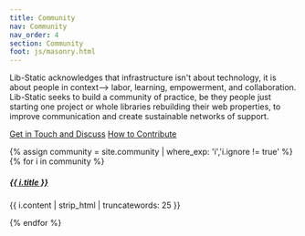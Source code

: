 ```yaml
---
title: Community
nav: Community
nav_order: 4
section: Community
foot: js/masonry.html
---
```


Lib-Static acknowledges that infrastructure isn't about technology, it is about people in context--> labor, learning, empowerment, and collaboration.
Lib-Static seeks to build a community of practice, be they people just starting one project or whole libraries rebuilding their web properties, to improve communication and create sustainable networks of support.

<a href="/community/contact/" class="btn btn-lg btn-success m-2">Get in Touch and Discuss</a>
<a href="/community/contribute/" class="btn btn-lg btn-primary m-2">How to Contribute</a>

<div class="row" data-masonry='{"percentPosition": true }'>
    {% assign community = site.community | where_exp: 'i','i.ignore != true' %}
    {% for i in community %}
    <div class="col-sm-6">
        <div class="card mb-3 border-{% cycle 'primary', 'success', 'danger', 'warning', 'info', 'dark' %}">
            <div class="card-body">
                <h5 class="card-title"><a href="{{ i.url | relative_url }}">{{ i.title }}</a></h5>
                <p class="card-text">{{ i.content | strip_html | truncatewords: 25 }}</p>
            </div>
        </div>
    </div>
    {% endfor %}
</div>
